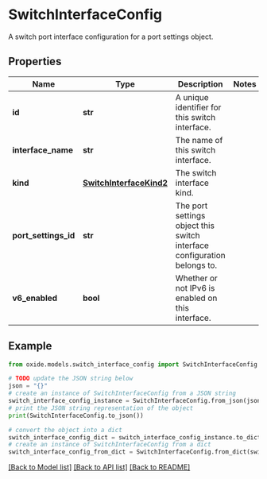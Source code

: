 # SwitchInterfaceConfig

A switch port interface configuration for a port settings object.

## Properties

Name | Type | Description | Notes
------------ | ------------- | ------------- | -------------
**id** | **str** | A unique identifier for this switch interface. | 
**interface_name** | **str** | The name of this switch interface. | 
**kind** | [**SwitchInterfaceKind2**](SwitchInterfaceKind2.md) | The switch interface kind. | 
**port_settings_id** | **str** | The port settings object this switch interface configuration belongs to. | 
**v6_enabled** | **bool** | Whether or not IPv6 is enabled on this interface. | 

## Example

```python
from oxide.models.switch_interface_config import SwitchInterfaceConfig

# TODO update the JSON string below
json = "{}"
# create an instance of SwitchInterfaceConfig from a JSON string
switch_interface_config_instance = SwitchInterfaceConfig.from_json(json)
# print the JSON string representation of the object
print(SwitchInterfaceConfig.to_json())

# convert the object into a dict
switch_interface_config_dict = switch_interface_config_instance.to_dict()
# create an instance of SwitchInterfaceConfig from a dict
switch_interface_config_from_dict = SwitchInterfaceConfig.from_dict(switch_interface_config_dict)
```
[[Back to Model list]](../README.md#documentation-for-models) [[Back to API list]](../README.md#documentation-for-api-endpoints) [[Back to README]](../README.md)


